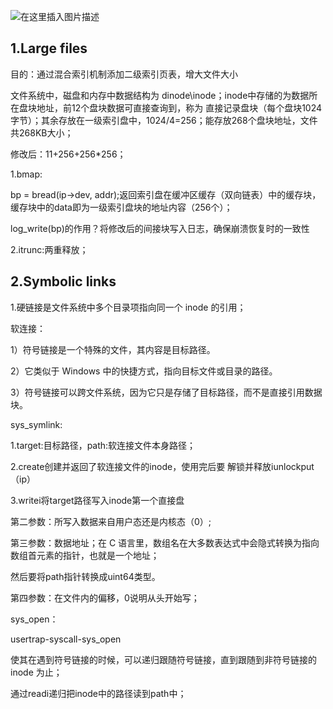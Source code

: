 ![在这里插入图片描述](https://i-blog.csdnimg.cn/direct/15e02f3ea5ff43f6b5f471974b42e33e.png#pic_center)
## 1.Large files

目的：通过混合索引机制添加二级索引页表，增大文件大小

文件系统中，磁盘和内存中数据结构为 dinode\inode；inode中存储的为数据所在盘块地址，前12个盘块数据可直接查询到，称为 直接记录盘块（每个盘块1024字节）；其余存放在一级索引盘中，1024/4=256；能存放268个盘块地址，文件共268KB大小；

修改后：11+256+256*256；

1.bmap:

bp = bread(ip->dev, addr);返回索引盘在缓冲区缓存（双向链表）中的缓存块，缓存块中的data即为一级索引盘块的地址内容（256个）；

log_write(bp)的作用？将修改后的间接块写入日志，确保崩溃恢复时的一致性

2.itrunc:两重释放；

## 2.Symbolic links

1.硬链接是文件系统中多个目录项指向同一个 inode 的引用；

软连接：

1）符号链接是一个特殊的文件，其内容是目标路径。

2）它类似于 Windows 中的快捷方式，指向目标文件或目录的路径。

3）符号链接可以跨文件系统，因为它只是存储了目标路径，而不是直接引用数据块。

sys_symlink:

1.target:目标路径，path:软连接文件本身路径；

2.create创建并返回了软连接文件的inode，使用完后要 解锁并释放iunlockput（ip）

3.writei将target路径写入inode第一个直接盘

第二参数：所写入数据来自用户态还是内核态（0）;

第三参数：数据地址；在 C 语言里，数组名在大多数表达式中会隐式转换为指向数组首元素的指针，也就是一个地址；

然后要将path指针转换成uint64类型。

第四参数：在文件内的偏移，0说明从头开始写；

sys_open：

usertrap-syscall-sys_open

使其在遇到符号链接的时候，可以递归跟随符号链接，直到跟随到非符号链接的 inode 为止；

通过readi递归把inode中的路径读到path中；
